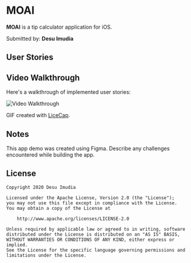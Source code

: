 # MOAI

**MOAI** is a tip calculator application for iOS.

Submitted by: **Desu Imudia**

## User Stories



## Video Walkthrough

Here's a walkthrough of implemented user stories:

<img src='https://i.imgur.com/b3k9yol.gif' title='MOAI App Mockup' width='' alt='Video Walkthrough' />

GIF created with [LiceCap](http://www.cockos.com/licecap/).

## Notes

This app demo was created using Figma. 
Describe any challenges encountered while building the app.

## License

    Copyright 2020 Desu Imudia

    Licensed under the Apache License, Version 2.0 (the "License");
    you may not use this file except in compliance with the License.
    You may obtain a copy of the License at

        http://www.apache.org/licenses/LICENSE-2.0

    Unless required by applicable law or agreed to in writing, software
    distributed under the License is distributed on an "AS IS" BASIS,
    WITHOUT WARRANTIES OR CONDITIONS OF ANY KIND, either express or implied.
    See the License for the specific language governing permissions and
    limitations under the License.
